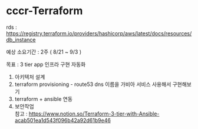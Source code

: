 # cccr-Terraform  

rds : https://registry.terraform.io/providers/hashicorp/aws/latest/docs/resources/db_instance  

예상 소요기간 : 2주 ( 8/21 ~ 9/3 )  

목표 : 3 tier app 인프라 구현 자동화  

1. 아키텍처 설계  
2. terraform provisioning - route53 dns 이름을 가비아 서비스 사용해서 구현해보기    
3. terraform + ansible 연동   
4. 보안작업  
참고 : https://www.notion.so/Terraform-3-tier-with-Ansible-acab501ea1d543f096b42a92d61b9e46  

